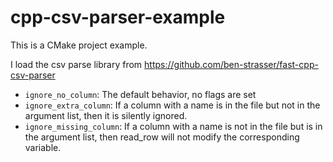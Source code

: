 # cpp-csv-parser-example
This is a CMake project example.

I load the csv parse library from https://github.com/ben-strasser/fast-cpp-csv-parser

* `ignore_no_column`: The default behavior, no flags are set
* `ignore_extra_column`: If a column with a name is in the file but not in the argument list, then it is silently ignored.
* `ignore_missing_column`: If a column with a name is not in the file but is in the argument list, then read_row will not modify the corresponding variable.
